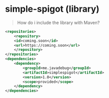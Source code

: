 # simple-spigot (library)

> How do i include the library with Maven?
```xml
<repositories>
    <repository>
	<id>coming.soon</id>
	<url>https://coming.soon</url>
    </repository>
</repositories>
<dependencies>
    <dependency>
        <groupId>me.javadebug</groupId>
        <artifactId>simplespigot</artifactId>
        <version>1.0</version>
        <scope>provided</scope>
    </dependency>
</dependencies>
```
